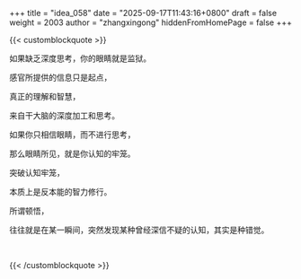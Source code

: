+++
title = "idea_058"
date = "2025-09-17T11:43:16+0800"
draft = false
weight = 2003
author = "zhangxingong"
hiddenFromHomePage = false
+++


{{< customblockquote >}} 
<p>如果缺乏深度思考，你的眼睛就是监狱。</p>

<p>感官所提供的信息只是起点，</p>

<p>真正的理解和智慧，</p>

<p>来自干大脑的深度加工和思考。</p>

<p></p>
<p>如果你只相信眼睛，而不进行思考，</p>

<p>那么眼睛所见，就是你认知的牢笼。</p>

<p></p>
<p>突破认知牢笼，</p>

<p>本质上是反本能的智力修行。</p>

<p>所谓顿悟，</p>

<p>往往就是在某一瞬间，突然发现某种曾经深信不疑的认知，其实是种错觉。</p>
<p>&nbsp;</p>
{{< /customblockquote >}}


